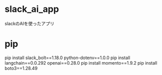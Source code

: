 # slack_ai_app
slackのAIを使ったアプリ


# pip
pip install slack_bolt==1.18.0 python-dotenv==1.0.0
pip install langchain==0.0.292 openai==0.28.0
pip install momento==1.9.2
pip install boto3==1.28.49